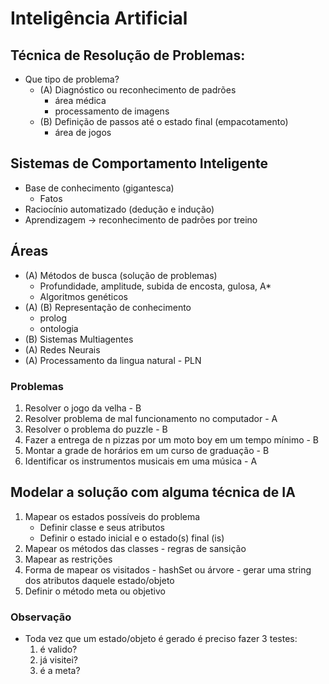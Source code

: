 # Inteligência Artificial

## Técnica de Resolução de Problemas:
  - Que tipo de problema? 
    - (A) Diagnóstico ou reconhecimento de padrões
      - área médica
      - processamento de imagens  
    - (B) Definição de passos até o estado final (empacotamento)
      - área de jogos  

## Sistemas de Comportamento Inteligente
  - Base de conhecimento (gigantesca)
    - Fatos
  - Raciocínio automatizado (dedução e indução)
  - Aprendizagem -> reconhecimento de padrões por treino

## Áreas 
  - (A) Métodos de busca (solução de problemas)
    - Profundidade, amplitude, subida de encosta, gulosa, A*
    - Algoritmos genéticos
  - (A) (B) Representação de conhecimento
    - prolog
    - ontologia
  - (B) Sistemas Multiagentes
  - (A) Redes Neurais
  - (A) Processamento da lingua natural - PLN

### Problemas
  1. Resolver o jogo da velha - B
  2. Resolver problema de mal funcionamento no computador - A
  3. Resolver o problema do puzzle - B
  4. Fazer a entrega de n pizzas por um moto boy em um tempo mínimo - B
  5. Montar a grade de horários em um curso de graduação - B
  6. Identificar os instrumentos musicais em uma música - A

## Modelar a solução com alguma técnica de IA
  1. Mapear os estados possíveis do problema
     - Definir classe e seus atributos
     - Definir o estado inicial e o estado(s) final (is)
  2. Mapear os métodos das classes - regras de sansição
  3. Mapear as restrições
  4. Forma de mapear os visitados - hashSet ou árvore
    - gerar uma string dos atributos daquele estado/objeto
  5. Definir o método meta ou objetivo

### Observação
- Toda vez que um estado/objeto é gerado é preciso fazer 3 testes:
  1. é valido?
  2. já visitei?
  3. é a meta?
